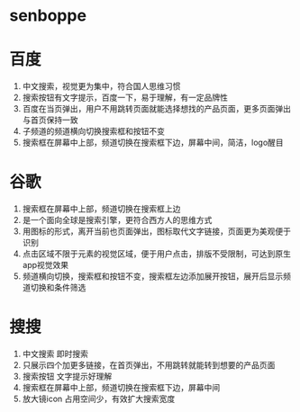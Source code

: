 # senboppe
# 百度      
1.  中文搜索，视觉更为集中，符合国人思维习惯       
2.   搜索按钮有文字提示，百度一下，易于理解，有一定品牌性         
3.   百度在当页弹出，用户不用跳转页面就能选择想找的产品页面，更多页面弹出与首页保持一致     
4.   子频道的频道横向切换搜索框和按钮不变    
5.   搜索框在屏幕中上部，频道切换在搜索框下边，屏幕中间，简洁，logo醒目
# 谷歌     
1. 搜索框在屏幕中上部，频道切换在搜索框上边    
2. 是一个面向全球是搜索引擎，更符合西方人的思维方式     
3. 用图标的形式，离开当前也页面弹出，图标取代文字链接，页面更为美观便于识别          
4. 点击区域不限于元素的视觉区域，便于用户点击，排版不受限制，可达到原生app视觉效果     
5. 频道横向切换，搜索框和按钮不变，搜索框左边添加展开按钮，展开后显示频道切换和条件筛选         
#  搜搜   
1. 中文搜索 即时搜索   
2. 只展示四个加更多链接，在首页弹出，不用跳转就能转到想要的产品页面    
3. 搜索按钮 文字提示好理解    
4. 搜索框在屏幕中上部，频道切换在搜索框下边，屏幕中间    
5. 放大镜icon 占用空间少，有效扩大搜索宽度
